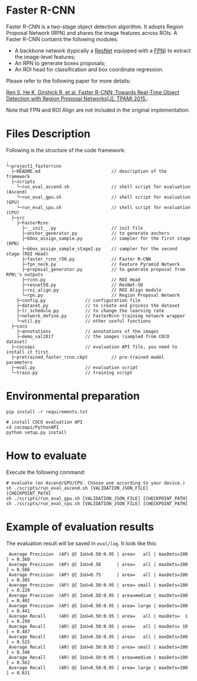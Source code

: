 
# Faster R-CNN

Faster R-CNN is a two-stage object detection algorithm.
It adopts Region Proposal Network (RPN) and shares the image features across ROIs.
A Faster R-CNN contains the following modules:
- A backbone network (typically a [ResNet](https://openaccess.thecvf.com/content_cvpr_2016/html/He_Deep_Residual_Learning_CVPR_2016_paper.html) equipped with a [FPN](https://openaccess.thecvf.com/content_cvpr_2017/html/Lin_Feature_Pyramid_Networks_CVPR_2017_paper.html)) to extract the image-level features;
- An RPN to generate boxes proposals;
- An ROI head for classification and box coordinate regression.

Please refer to the following paper for more details:

[Ren S, He K, Girshick R, et al. Faster R-CNN: Towards Real-Time Object Detection with Region Proposal Networks[J]. TPAMI 2015.](https://arxiv.org/abs/1506.01497): 

Note that FPN and ROI Align are not included in the original implementation.

# Files Description

Following is the structure of the code framework:

```shell
.
└─project1_fasterrcnn
  ├─README.md                           // description of the framework
  ├─scripts
    └─run_eval_ascend.sh                // shell script for evaluation (Ascend)
    └─run_eval_gpu.sh                   // shell script for evaluation (GPU)
    └─run_eval_cpu.sh                   // shell script for evaluation (CPU)
  ├─src
    ├─FasterRcnn
      ├─__init__.py                     // init file
      ├─anchor_generator.py             // to generate anchors
      ├─bbox_assign_sample.py           // sampler for the first stage (RPN)
      ├─bbox_assign_sample_stage2.py    // sampler for the second stage (ROI Head)
      ├─faster_rcnn_r50.py              // Faster R-CNN
      ├─fpn_neck.py                     // Feature Pyramid Network
      ├─proposal_generator.py           // to generate proposal from RPN\'s outputs
      ├─rcnn.py                         // ROI Head
      ├─resnet50.py                     // ResNet-50
      ├─roi_align.py                    // ROI Align module
      └─rpn.py                          // Region Proposal Network
    ├─config.py               // configuration file 
    ├─dataset.py              // to create and process the dataset
    ├─lr_schedule.py          // to change the learning rate
    ├─network_define.py       // FasterRcnn training network wrapper
    └─util.py                 // other useful functions
  ├─coco
    ├─annotations             // annotations of the images
    ├─demo_val2017            // the images (sampled from COCO dataset)
  ├─cocoapi                   // evaluation API file, you need to install it first
  ├─pretrained_faster_rcnn.ckpt         // pre-trained model parameters
  ├─eval.py                   // evaluation script
  └─train.py                  // training script
```

# Environmental preparation
```shell
pip install -r requirements.txt

# install COCO evaluation API
cd cocoapi/PythonAPI
python setup.py install
```

# How to evaluate
Execute the following command:
```shell
# evaluate (on Ascend/GPU/CPU. Choose one according to your device.)
sh ./scripts/run_eval_ascend.sh [VALIDATION_JSON_FILE] [CHECKPOINT_PATH]
sh ./scripts/run_eval_gpu.sh [VALIDATION_JSON_FILE] [CHECKPOINT_PATH]
sh ./scripts/run_eval_cpu.sh [VALIDATION_JSON_FILE] [CHECKPOINT_PATH]
```

# Example of evaluation results

The evaluation result will be saved in `eval/log`. It look like this:

```shell
 Average Precision  (AP) @[ IoU=0.50:0.95 | area=   all | maxDets=100 ] = 0.360
 Average Precision  (AP) @[ IoU=0.50      | area=   all | maxDets=100 ] = 0.586
 Average Precision  (AP) @[ IoU=0.75      | area=   all | maxDets=100 ] = 0.385
 Average Precision  (AP) @[ IoU=0.50:0.95 | area= small | maxDets=100 ] = 0.229
 Average Precision  (AP) @[ IoU=0.50:0.95 | area=medium | maxDets=100 ] = 0.402
 Average Precision  (AP) @[ IoU=0.50:0.95 | area= large | maxDets=100 ] = 0.441
 Average Recall     (AR) @[ IoU=0.50:0.95 | area=   all | maxDets=  1 ] = 0.299
 Average Recall     (AR) @[ IoU=0.50:0.95 | area=   all | maxDets= 10 ] = 0.487
 Average Recall     (AR) @[ IoU=0.50:0.95 | area=   all | maxDets=100 ] = 0.515
 Average Recall     (AR) @[ IoU=0.50:0.95 | area= small | maxDets=100 ] = 0.346
 Average Recall     (AR) @[ IoU=0.50:0.95 | area=medium | maxDets=100 ] = 0.562
 Average Recall     (AR) @[ IoU=0.50:0.95 | area= large | maxDets=100 ] = 0.631
```
